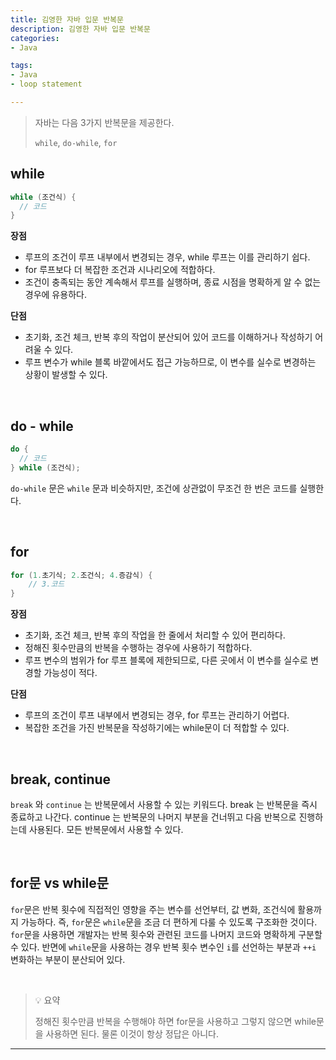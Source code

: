 ```yaml
---
title: 김영한 자바 입문 반복문
description: 김영한 자바 입문 반복문
categories:
- Java

tags:
- Java
- loop statement

---
```


> 자바는 다음 3가지 반복문을 제공한다.
>
> `while`, `do-while`, `for`

<!-- more -->

## while
```java
while (조건식) {
  // 코드
}
```

**장점**
- 루프의 조건이 루프 내부에서 변경되는 경우, while 루프는 이를 관리하기 쉽다.
- for 루프보다 더 복잡한 조건과 시나리오에 적합하다.
- 조건이 충족되는 동안 계속해서 루프를 실행하며, 종료 시점을 명확하게 알 수 없는 경우에 유용하다.

**단점**
- 초기화, 조건 체크, 반복 후의 작업이 분산되어 있어 코드를 이해하거나 작성하기 어려울 수 있다.
- 루프 변수가 while 블록 바깥에서도 접근 가능하므로, 이 변수를 실수로 변경하는 상황이 발생할 수 있다.

<br>

## do - while
```java
do {
  // 코드
} while (조건식);
```
`do-while` 문은 `while` 문과 비슷하지만, 조건에 상관없이 무조건 한 번은 코드를 실행한다.

<br>

## for
```java
for (1.초기식; 2.조건식; 4.증감식) { 
	// 3.코드
}
```

**장점**
- 초기화, 조건 체크, 반복 후의 작업을 한 줄에서 처리할 수 있어 편리하다.
- 정해진 횟수만큼의 반복을 수행하는 경우에 사용하기 적합하다.
- 루프 변수의 범위가 for 루프 블록에 제한되므로, 다른 곳에서 이 변수를 실수로 변경할 가능성이 적다.

**단점**
- 루프의 조건이 루프 내부에서 변경되는 경우, for 루프는 관리하기 어렵다.
- 복잡한 조건을 가진 반복문을 작성하기에는 while문이 더 적합할 수 있다.

<br>

## break, continue
`break` 와 `continue` 는 반복문에서 사용할 수 있는 키워드다. break 는 반복문을 즉시 종료하고 나간다. continue 는 반복문의 나머지 부분을 건너뛰고 다음 반복으로 진행하는데 사용된다. 모든 반복문에서 사용할 수 있다.

<br>

## for문 vs while문
`for`문은 반복 횟수에 직접적인 영향을 주는 변수를 선언부터, 값 변화, 조건식에 활용까지 가능하다. 즉, `for`문은 `while`문을 조금 더 편하게 다룰 수 있도록 구조화한 것이다. `for`문을 사용하면 개발자는 반복 횟수와 관련된 코드를 나머지 코드와 명확하게 구분할 수 있다. 반면에 `while`문을 사용하는 경우 반복 횟수 변수인 `i`를 선언하는 부분과 `++i` 변화하는 부분이 분산되어 있다.

<br>

> 💡 요약
>
> 정해진 횟수만큼 반복을 수행해야 하면 for문을 사용하고 그렇지 않으면 while문을 사용하면 된다. 물론 이것이 항상 정답은 아니다.

---
